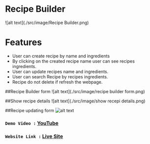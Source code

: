 # Recipe Builder
![alt text](./src/image/Recipe Builder.png)

# Features 
- User can create recipe by name and ingredients
- By clicking on the created recipe name user can see recipes ingredients.
- User can update recipes name and ingredients.
- User can search Recipe by recipes ingredients.
- Recipe do not delete if refresh the webpage.

##Recipe Builder form
![alt text](./src/image/recipe builder form.png)

##Show recipe details
![alt text](./src/image/show recepi details.png)

##Recipe updating form
![alt text]('./src/image/Update.png')

###  `Demo Video :` [YouTube](https://youtu.be/1rhBTBeLugI)
###  `Website Link :` [Live Site](https://competent-perlman-5dc8af.netlify.app/)